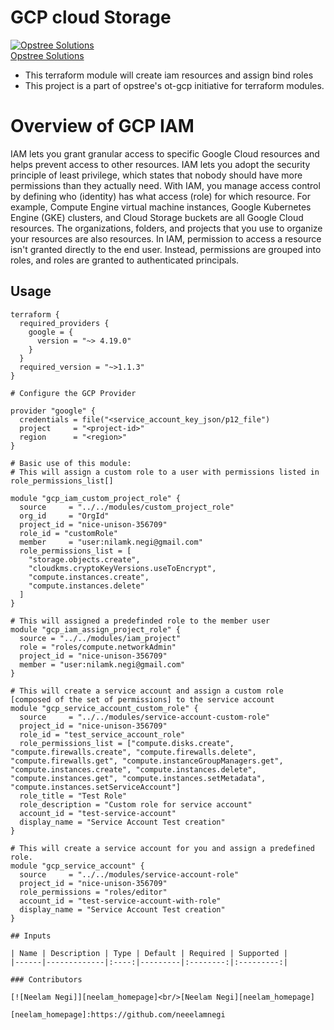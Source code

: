 # GCP cloud Storage

[![Opstree Solutions][opstree_avatar]][opstree_homepage]<br/>[Opstree Solutions][opstree_homepage] 

  [opstree_homepage]: https://opstree.github.io/
  [opstree_avatar]: https://img.cloudposse.com/150x150/https://github.com/opstree.png

  - This terraform module will create iam resources and assign bind roles 
  - This project is a part of opstree's ot-gcp initiative for terraform modules.

# Overview of GCP IAM
  IAM lets you grant granular access to specific Google Cloud resources and helps prevent access to other resources. IAM lets you adopt the security principle of least privilege, which states that nobody should have more permissions than they actually need.
  With IAM, you manage access control by defining who (identity) has what access (role) for which resource. For example, Compute Engine virtual machine instances, Google Kubernetes Engine (GKE) clusters, and Cloud Storage buckets are all Google Cloud resources. The organizations, folders, and projects that you use to organize your resources are also resources.
  In IAM, permission to access a resource isn't granted directly to the end user. Instead, permissions are grouped into roles, and roles are granted to authenticated principals. 

## Usage

```
terraform {
  required_providers {
    google = {
      version = "~> 4.19.0"
    }
  }
  required_version = "~>1.1.3"
}

# Configure the GCP Provider

provider "google" {
  credentials = file("<service_account_key_json/p12_file")
  project     = "<project-id>"
  region      = "<region>"
}

# Basic use of this module:
# This will assign a custom role to a user with permissions listed in role_permissions_list[]

module "gcp_iam_custom_project_role" {
  source     = "../../modules/custom_project_role"
  org_id     = "OrgId"
  project_id = "nice-unison-356709"
  role_id = "customRole"
  member     = "user:nilamk.negi@gmail.com"
  role_permissions_list = [
    "storage.objects.create",
    "cloudkms.cryptoKeyVersions.useToEncrypt",
    "compute.instances.create",
    "compute.instances.delete"
  ]
}

# This will assigned a predefinded role to the member user
module "gcp_iam_assign_project_role" {
  source = "../../modules/iam_project"
  role = "roles/compute.networkAdmin"
  project_id = "nice-unison-356709"
  member = "user:nilamk.negi@gmail.com"
}

# This will create a service account and assign a custom role [composed of the set of permissions] to the service account
module "gcp_service_account_custom_role" {
  source     = "../../modules/service-account-custom-role"
  project_id = "nice-unison-356709"
  role_id = "test_service_account_role"
  role_permissions_list = ["compute.disks.create", "compute.firewalls.create", "compute.firewalls.delete", "compute.firewalls.get", "compute.instanceGroupManagers.get", "compute.instances.create", "compute.instances.delete", "compute.instances.get", "compute.instances.setMetadata", "compute.instances.setServiceAccount"]
  role_title = "Test Role"
  role_description = "Custom role for service account"
  account_id = "test-service-account"
  display_name = "Service Account Test creation"
}

# This will create a service account for you and assign a predefined role.
module "gcp_service_account" {
  source     = "../../modules/service-account-role"
  project_id = "nice-unison-356709"
  role_permissions = "roles/editor"
  account_id = "test-service-account-with-role"
  display_name = "Service Account Test creation"
}

## Inputs

| Name | Description | Type | Default | Required | Supported |
|------|-------------|:----:|---------|:--------:|:---------:|

### Contributors

[![Neelam Negi]][neelam_homepage]<br/>[Neelam Negi][neelam_homepage]

[neelam_homepage]:https://github.com/neeelamnegi
